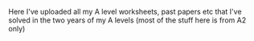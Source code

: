 Here I've uploaded all my A level worksheets, past papers etc that I've solved in the two years of my A levels (most of the stuff here is from A2 only)
